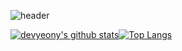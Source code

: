 ![header](https://capsule-render.vercel.app/api?type=waving&color=0:00C9FF,100:92FE9D&height=300&section=header&text=Yeonhee%20Hayden%20Kim&desc=Love%20the%20life%20you%20live,%20live%20the%20life%20you%20love&fontColor=F1F7F0&fontSize=50&descSize=17&descAlign=75)

[![devyeony's github stats](https://github-readme-stats.vercel.app/api?username=devyeony&show_icons=true&theme=onedark)](https://github.com/devyeony)[![Top Langs](https://github-readme-stats.vercel.app/api/top-langs/?username=devyeony&layout=compact&theme=onedark)](https://github.com/devyeony)
